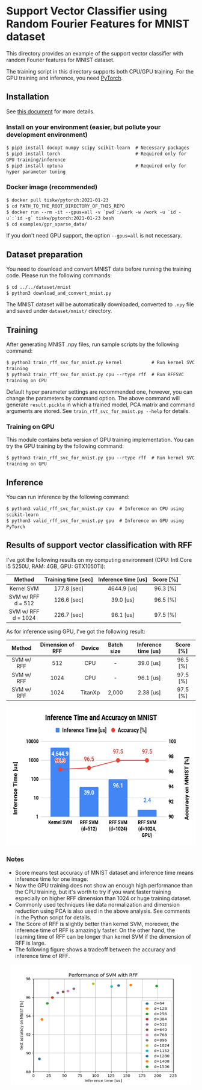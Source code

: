 # Support Vector Classifier using Random Fourier Features for MNIST dataset

This directory provides an example of the support vector classifier with random Fourier features for MNIST dataset.

The training script in this directory supports both CPU/GPU training.
For the GPU training and inference, you need [PyTorch](https://pytorch.org/).


## Installation

See [this document](https://tiskw.gitbook.io/rfflearn/tutorial#setting-up) for more details.

### Install on your environment (easier, but pollute your development environment)

```console
$ pip3 install docopt numpy scipy scikit-learn  # Necessary packages
$ pip3 install torch                            # Required only for GPU training/inference
$ pip3 install optuna                           # Required only for hyper parameter tuning
```

### Docker image (recommended)

```console
$ docker pull tiskw/pytorch:2021-01-23
$ cd PATH_TO_THE_ROOT_DIRECTORY_OF_THIS_REPO
$ docker run --rm -it --gpus=all -v `pwd`:/work -w /work -u `id -u`:`id -g` tiskw/pytorch:2021-01-23 bash
$ cd examples/gpr_sparse_data/
```

If you don't need GPU support, the option `--gpus=all` is not necessary.


## Dataset preparation

You need to download and convert MNIST data before running the training code.
Please run the following commands:

```console
$ cd ../../dataset/mnist
$ python3 download_and_convert_mnist.py
```

The MNIST dataset will be automatically downloaded, converted to `.npy` file
and saved under `dataset/mnist/` directory.


## Training

After generating MNIST .npy files, run sample scripts by the following command:

```console
$ python3 train_rff_svc_for_mnist.py kernel           # Run kernel SVC training
$ python3 train_rff_svc_for_mnist.py cpu --rtype rff  # Run RFFSVC training on CPU
```

Default hyper parameter settings are recommended one, however, you can change the parameters by command option.
The above command will generate `result.pickle` in which a trained model, PCA matrix and command arguments are stored.
See `train_rff_svc_for_mnist.py --help` for details.

### Training on GPU

This module contains beta version of GPU training implementation.
You can try the GPU training by the following command:

```console
$ python3 train_rff_svc_for_mnist.py gpu --rtype rff  # Run kernel SVC training on GPU
```


## Inference

You can run inference by the following command:

```console
$ python3 valid_rff_svc_for_mnist.py cpu  # Inference on CPU using scikit-learn
$ python3 valid_rff_svc_for_mnist.py gpu  # Inference on GPU using PyTorch
```


## Results of support vector classification with RFF

I've got the following results on my computing environment (CPU: Intl Core i5 5250U, RAM: 4GB, GPU: GTX1050Ti):

| Method                   | Training time [sec] | Inference time [us] | Score [%] |
| :---------------------:  | :-----------------: | :-----------------: | :-------: |
| Kernel SVM               | 177.8 [sec]         | 4644.9 [us]         | 96.3 [%]  |
| SVM w/ RFF <br> d = 512  | 126.6 [sec]         |   39.0 [us]         | 96.5 [%]  |
| SVM w/ RFF <br> d = 1024 | 226.7 [sec]         |   96.1 [us]         | 97.5 [%]  |

As for inference using GPU, I've got the following result:

| Method     | Dimension of RFF | Device  | Batch size | Inference time (us) | Score [%] |
| :-------:  | :--------------: | :-----: | :---------:| :-----------------: | :-------: |
| SVM w/ RFF | 512              | CPU     | -          | 39.0 [us]           | 96.5 [%]  |
| SVM w/ RFF | 1024             | CPU     | -          | 96.1 [us]           | 97.5 [%]  |
| SVM w/ RFF | 1024             | TitanXp | 2,000      | 2.38 [us]           | 97.5 [%]  |

<div align="center">
  <img src="./figures/figure_Inference_Time_and_Accuracy_on_MNIST.png" width="600" height="371" alt="Inference Time vs Accuracy on MNIST" />
</div>

### Notes

- Score means test accuracy of MNIST dataset and inference time means inference time for one image.
- Now the GPU training does not show an enough high performance than the CPU training,
  but it's worth to try if you want faster training especially on higher RFF dimension than 1024 or huge training dataset.
- Commonly used techniques like data normalization and dimension reduction using PCA is also used in the above analysis.
  See comments in the Python script for details.
- The Score of RFF is slightly better than kernel SVM, moreover, the inference time of RFF is amazingly faster.
  On the other hand, the learning time of RFF can be longer than kernel SVM if the dimension of RFF is large.
- The following figure shows a tradeoff between the accuracy and inference time of RFF.

<div align="center">
  <img src="./figures/figure_rff_svc_for_mnist.png" width="480" height="320" alt="Accuracy for each dimention in RFF SVC" />
</div>

